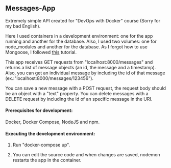 ## Messages-App

Extremely simple API created for "DevOps with Docker" course (Sorry for my bad English).

Here I used containers in a development environment: one for the app running and another for the database. Also, I used two volumes: one for node_modules and another for the database. As I forgot how to use Mongoose, I followed [this](https://medium.com/codex/building-a-simple-crud-app-with-node-js-express-js-and-mongodb-6e96d13edae7) tutorial.

This app receives GET requests from "localhost:8000/messages" and returns a list of message objects (an id, the message and a timestamp). Also, you can get an individual message by including the id of that message (ex.:"localhost:8000/messages/123456").

You can save a new message with a POST request, the request body should be an object with a "text" property. You can delete messages with a DELETE request by including the id of an specific message in the URI.

#### Prerequisites for development:

Docker, Docker Compose, NodeJS and npm.

#### Executing the development environment:

1. Run "docker-compose up".

2. You can edit the source code and when changes are saved, nodemon restarts the app in the container.



